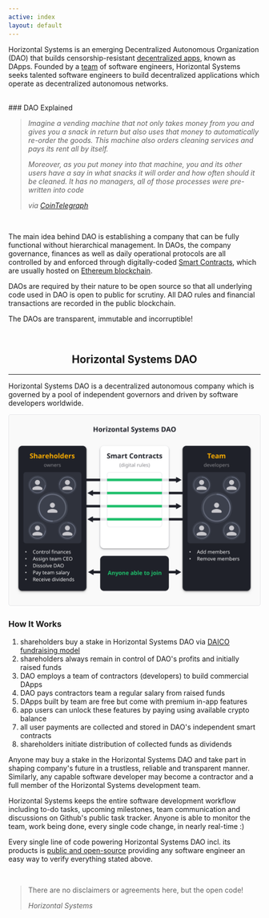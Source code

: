 ```yaml
---
active: index
layout: default
---
```


Horizontal Systems is an emerging Decentralized Autonomous Organization (DAO) that builds censorship-resistant [decentralized apps](https://horizontalsystems.io/hs-dapps), known as DApps. Founded by a [team](https://horizontalsystems.io/dao/team) of software engineers, Horizontal Systems seeks talented software engineers to build decentralized applications which operate as decentralized autonomous networks.

<br/>
### DAO Explained

>_Imagine a vending machine that not only takes money from you and gives you a snack in return but also uses that money to automatically re-order the goods. This machine also orders cleaning services and pays its rent all by itself._
>
>_Moreover, as you put money into that machine, you and its other users have a say in what snacks it will order and how often should it be cleaned. It has no managers, all of those processes were pre-written into code_
>
>_via [CoinTelegraph](https://cointelegraph.com/ethereum-for-beginners/what-is-dao#how-daos-work)_

<br/>


The main idea behind DAO is establishing a company that can be fully functional without hierarchical management. In DAOs, the company governance, finances as well as daily operational protocols are all controlled by and enforced through digitally-coded [Smart Contracts](https://www.youtube.com/watch?v=_I0dUL4kpTg), which are usually hosted on [Ethereum blockchain](https://www.ethereum.org/dao).


DAOs are required by their nature to be open source so that all underlying code used in DAO is open to public for scrutiny. All DAO rules and financial transactions are recorded in the public blockchain.

The DAOs are transparent, immutable and incorruptible!

<br/>
<center>
  <h2>Horizontal Systems DAO</h2>
</center>
<hr/>

Horizontal Systems DAO is a decentralized autonomous company which is governed by a pool of independent governors and driven by software developers worldwide.

![Horizontal Systems DAO](/assets/images/hs_dao.png)

### How It Works

1. shareholders buy a stake in Horizontal Systems DAO via [DAICO fundraising model](https://cointelegraph.com/explained/what-is-a-daico-explained)
2. shareholders always remain in control of DAO's profits and initially raised funds
3. DAO employs a team of contractors (developers) to build commercial DApps
4. DAO pays contractors team a regular salary from raised funds
5. DApps built by team are free but come with premium in-app features
6. app users can unlock these features by paying using available crypto balance
7. all user payments are collected and stored in DAO's independent smart contracts
8. shareholders initiate distribution of collected funds as dividends

Anyone may buy a stake in the Horizontal Systems DAO and take part in shaping company's future in a trustless, reliable and transparent manner. Similarly, any capable software developer may become a contractor and a full member of the Horizontal Systems development team.

Horizontal Systems keeps the entire software development workflow including to-do tasks, upcoming milestones, team communication and discussions on Github's public task tracker. Anyone is able to monitor the team, work being done, every single code change, in nearly real-time :)

Every single line of code powering Horizontal Systems DAO incl. its products is [public and open-source](https://github.com/horizontalsystems/) providing any software engineer an easy way to verify everything stated above.

<br/>

>There are no disclaimers or agreements here, but the open code!
>
>_Horizontal Systems_

<br/>


